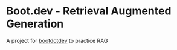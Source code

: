 # Boot.dev - Retrieval Augmented Generation
A project for [bootdotdev](https://www.boot.dev/courses/learn-retrieval-augmented-generation) to practice RAG